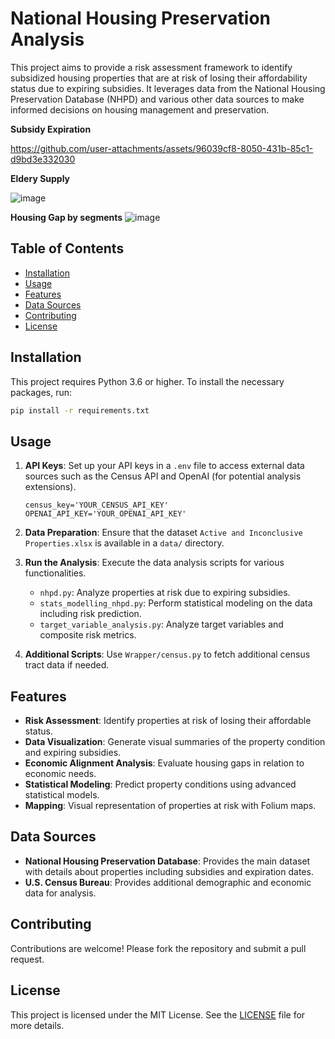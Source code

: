 # National Housing Preservation Analysis

This project aims to provide a risk assessment framework to identify subsidized housing properties that are at risk of losing their affordability status due to expiring subsidies. It leverages data from the National Housing Preservation Database (NHPD) and various other data sources to make informed decisions on housing management and preservation.

**Subsidy Expiration**

https://github.com/user-attachments/assets/96039cf8-8050-431b-85c1-d9bd3e332030

**Eldery Supply**

![image](https://github.com/user-attachments/assets/334bf4e6-2318-4892-9b56-abac7f3f5047)


**Housing Gap by segments**
![image](https://github.com/user-attachments/assets/887c08fc-7d90-41f7-bd53-0cb30ec6c22a)



## Table of Contents

- [Installation](#installation)
- [Usage](#usage)
- [Features](#features)
- [Data Sources](#data-sources)
- [Contributing](#contributing)
- [License](#license)

## Installation

This project requires Python 3.6 or higher. To install the necessary packages, run:

```bash
pip install -r requirements.txt
```

## Usage

1. **API Keys**: Set up your API keys in a `.env` file to access external data sources such as the Census API and OpenAI (for potential analysis extensions).
   ```plaintext
   census_key='YOUR_CENSUS_API_KEY'
   OPENAI_API_KEY='YOUR_OPENAI_API_KEY'
   ```

2. **Data Preparation**: Ensure that the dataset `Active and Inconclusive Properties.xlsx` is available in a `data/` directory.

3. **Run the Analysis**: Execute the data analysis scripts for various functionalities.
   - `nhpd.py`: Analyze properties at risk due to expiring subsidies.
   - `stats_modelling_nhpd.py`: Perform statistical modeling on the data including risk prediction.
   - `target_variable_analysis.py`: Analyze target variables and composite risk metrics.

4. **Additional Scripts**: Use `Wrapper/census.py` to fetch additional census tract data if needed.

## Features

- **Risk Assessment**: Identify properties at risk of losing their affordable status.
- **Data Visualization**: Generate visual summaries of the property condition and expiring subsidies.
- **Economic Alignment Analysis**: Evaluate housing gaps in relation to economic needs.
- **Statistical Modeling**: Predict property conditions using advanced statistical models.
- **Mapping**: Visual representation of properties at risk with Folium maps.

## Data Sources

- **National Housing Preservation Database**: Provides the main dataset with details about properties including subsidies and expiration dates.
- **U.S. Census Bureau**: Provides additional demographic and economic data for analysis.

## Contributing

Contributions are welcome! Please fork the repository and submit a pull request.

## License

This project is licensed under the MIT License. See the [LICENSE](LICENSE) file for more details.
